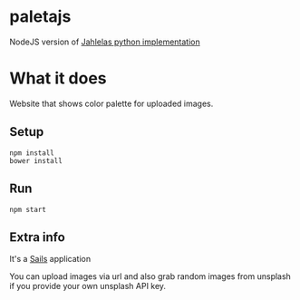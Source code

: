 # paletajs

NodeJS version of [Jahlelas python implementation](https://github.com/jahlela/paleta)

# What it does

Website that shows color palette for uploaded images.

## Setup

    npm install
    bower install

## Run    
    npm start

## Extra info
    
It's a [Sails](http://sailsjs.org) application

You can upload images via url and also grab random images from unsplash if you provide your own unsplash API key.